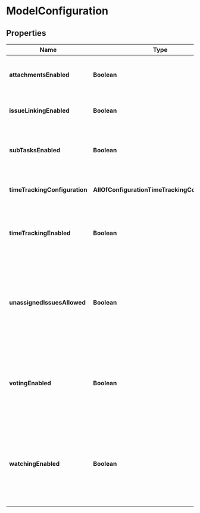 # ModelConfiguration

## Properties
Name | Type | Description | Notes
------------ | ------------- | ------------- | -------------
**attachmentsEnabled** | **Boolean** | Whether the ability to add attachments to issues is enabled. |  [optional]
**issueLinkingEnabled** | **Boolean** | Whether the ability to link issues is enabled. |  [optional]
**subTasksEnabled** | **Boolean** | Whether the ability to create subtasks for issues is enabled. |  [optional]
**timeTrackingConfiguration** | **AllOfConfigurationTimeTrackingConfiguration** | The configuration of time tracking. |  [optional]
**timeTrackingEnabled** | **Boolean** | Whether the ability to track time is enabled. This property is deprecated. |  [optional]
**unassignedIssuesAllowed** | **Boolean** | Whether the ability to create unassigned issues is enabled. See [Configuring Jira application options](https://confluence.atlassian.com/x/uYXKM) for details. |  [optional]
**votingEnabled** | **Boolean** | Whether the ability for users to vote on issues is enabled. See [Configuring Jira application options](https://confluence.atlassian.com/x/uYXKM) for details. |  [optional]
**watchingEnabled** | **Boolean** | Whether the ability for users to watch issues is enabled. See [Configuring Jira application options](https://confluence.atlassian.com/x/uYXKM) for details. |  [optional]
